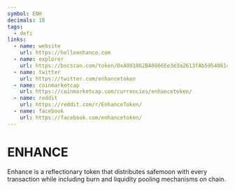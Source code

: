 ```yaml
---
symbol: ENH
decimals: 18
tags:
  - defi
links:
  - name: website
    url: https://helloenhance.com
  - name: explorer
    url: https://bscscan.com/token/0xA001862BA0866Ee3e3a2613fAb5954861452B9Bf
  - name: twitter
    url: https://twitter.com/enhancetoken
  - name: coinmarketcap
    url: https://coinmarketcap.com/currencies/enhancetoken/
  - name: reddit
    url: https://reddit.com/r/EnhanceToken/
  - name: facebook
    url: https://facebook.com/enhancetoken/
---
```


# ENHANCE

Enhance is a reflectionary token that distributes safemoon with every transaction while including burn and liquidity pooling mechanisms on chain.
